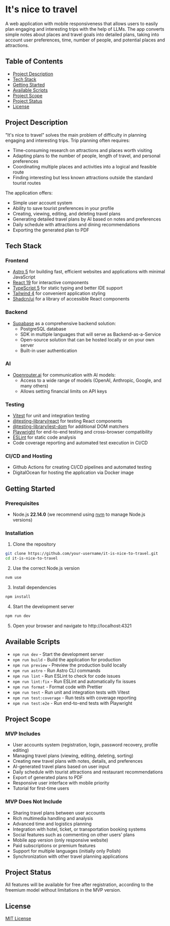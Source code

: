 # It's nice to travel

A web application with mobile responsiveness that allows users to easily plan engaging and interesting trips with the help of LLMs. The app converts simple notes about places and travel goals into detailed plans, taking into account user preferences, time, number of people, and potential places and attractions.

## Table of Contents
- [Project Description](#project-description)
- [Tech Stack](#tech-stack)
- [Getting Started](#getting-started)
- [Available Scripts](#available-scripts)
- [Project Scope](#project-scope)
- [Project Status](#project-status)
- [License](#license)

## Project Description

"It's nice to travel" solves the main problem of difficulty in planning engaging and interesting trips. Trip planning often requires:
- Time-consuming research on attractions and places worth visiting
- Adapting plans to the number of people, length of travel, and personal preferences
- Coordinating multiple places and activities into a logical and feasible route
- Finding interesting but less known attractions outside the standard tourist routes

The application offers:
- Simple user account system
- Ability to save tourist preferences in your profile
- Creating, viewing, editing, and deleting travel plans
- Generating detailed travel plans by AI based on notes and preferences
- Daily schedule with attractions and dining recommendations
- Exporting the generated plan to PDF

## Tech Stack

### Frontend
- [Astro 5](https://astro.build/) for building fast, efficient websites and applications with minimal JavaScript
- [React 19](https://react.dev/) for interactive components
- [TypeScript 5](https://www.typescriptlang.org/) for static typing and better IDE support
- [Tailwind 4](https://tailwindcss.com/) for convenient application styling
- [Shadcn/ui](https://ui.shadcn.com/) for a library of accessible React components

### Backend
- [Supabase](https://supabase.io/) as a comprehensive backend solution:
  - PostgreSQL database
  - SDK in multiple languages that will serve as Backend-as-a-Service
  - Open-source solution that can be hosted locally or on your own server
  - Built-in user authentication

### AI
- [Openrouter.ai](https://openrouter.ai/) for communication with AI models:
  - Access to a wide range of models (OpenAI, Anthropic, Google, and many others)
  - Allows setting financial limits on API keys

### Testing
- [Vitest](https://vitest.dev/) for unit and integration testing
- [@testing-library/react](https://testing-library.com/docs/react-testing-library/intro/) for testing React components
- [@testing-library/jest-dom](https://testing-library.com/docs/ecosystem-jest-dom/) for additional DOM matchers
- [Playwright](https://playwright.dev/) for end-to-end testing and cross-browser compatibility
- [ESLint](https://eslint.org/) for static code analysis
- Code coverage reporting and automated test execution in CI/CD

### CI/CD and Hosting
- Github Actions for creating CI/CD pipelines and automated testing
- DigitalOcean for hosting the application via Docker image

## Getting Started

### Prerequisites
- Node.js **22.14.0** (we recommend using [nvm](https://github.com/nvm-sh/nvm) to manage Node.js versions)

### Installation

1. Clone the repository
```bash
git clone https://github.com/your-username/it-is-nice-to-travel.git
cd it-is-nice-to-travel
```

2. Use the correct Node.js version
```bash
nvm use
```

3. Install dependencies
```bash
npm install
```

4. Start the development server
```bash
npm run dev
```

5. Open your browser and navigate to http://localhost:4321

## Available Scripts

- `npm run dev` - Start the development server
- `npm run build` - Build the application for production
- `npm run preview` - Preview the production build locally
- `npm run astro` - Run Astro CLI commands
- `npm run lint` - Run ESLint to check for code issues
- `npm run lint:fix` - Run ESLint and automatically fix issues
- `npm run format` - Format code with Prettier
- `npm run test` - Run unit and integration tests with Vitest
- `npm run test:coverage` - Run tests with coverage reporting
- `npm run test:e2e` - Run end-to-end tests with Playwright

## Project Scope

### MVP Includes
- User accounts system (registration, login, password recovery, profile editing)
- Managing travel plans (viewing, editing, deleting, sorting)
- Creating new travel plans with notes, details, and preferences
- AI-generated travel plans based on user input
- Daily schedule with tourist attractions and restaurant recommendations
- Export of generated plans to PDF
- Responsive user interface with mobile priority
- Tutorial for first-time users

### MVP Does Not Include
- Sharing travel plans between user accounts
- Rich multimedia handling and analysis
- Advanced time and logistics planning
- Integration with hotel, ticket, or transportation booking systems
- Social features such as commenting on other users' plans
- Mobile app version (only responsive website)
- Paid subscriptions or premium features
- Support for multiple languages (initially only Polish)
- Synchronization with other travel planning applications

## Project Status

All features will be available for free after registration, according to the freemium model without limitations in the MVP version.

## License

[MIT License](LICENSE)
